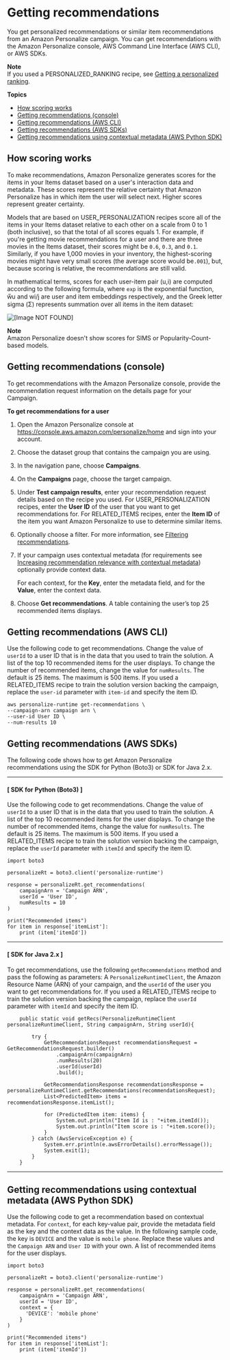 # Getting recommendations<a name="recommendations"></a>

 You get personalized recommendations or similar item recommendations from an Amazon Personalize campaign\. You can get recommendations with the Amazon Personalize console, AWS Command Line Interface \(AWS CLI\), or AWS SDKs\. 

**Note**  
 If you used a PERSONALIZED\_RANKING recipe, see [Getting a personalized ranking](rankings.md)\. 

**Topics**
+ [How scoring works](#how-recommendation-scoring-works)
+ [Getting recommendations \(console\)](#get-real-time-recommendations-console)
+ [Getting recommendations \(AWS CLI\)](#get-recommendations-cli-example)
+ [Getting recommendations \(AWS SDKs\)](#get-recommendations-sdk-example)
+ [Getting recommendations using contextual metadata \(AWS Python SDK\)](#get-recommendations-metadata-sdk-example)

## How scoring works<a name="how-recommendation-scoring-works"></a>

To make recommendations, Amazon Personalize generates scores for the items in your Items dataset based on a user's interaction data and metadata\. These scores represent the relative certainty that Amazon Personalize has in which item the user will select next\. Higher scores represent greater certainty\.

Models that are based on USER\_PERSONALIZATION recipes score all of the items in your Items dataset relative to each other on a scale from 0 to 1 \(both inclusive\), so that the total of all scores equals 1\. For example, if you're getting movie recommendations for a user and there are three movies in the Items dataset, their scores might be `0.6`, `0.3`, and `0.1`\. Similarly, if you have 1,000 movies in your inventory, the highest\-scoring movies might have very small scores \(the average score would be`.001`\), but, because scoring is relative, the recommendations are still valid\.

In mathematical terms, scores for each user\-item pair \(u,i\) are computed according to the following formula, where `exp` is the exponential function, w̅u and wi/j are user and item embeddings respectively, and the Greek letter sigma \(Σ\) represents summation over all items in the item dataset:

![\[Image NOT FOUND\]](http://docs.aws.amazon.com/personalize/latest/dg/images/get_recommendations_score.png)

**Note**  
Amazon Personalize doesn't show scores for SIMS or Popularity\-Count\-based models\.

## Getting recommendations \(console\)<a name="get-real-time-recommendations-console"></a>

 To get recommendations with the Amazon Personalize console, provide the recommendation request information on the details page for your Campaign\. 

**To get recommendations for a user**

1. Open the Amazon Personalize console at [https://console\.aws\.amazon\.com/personalize/home](https://console.aws.amazon.com/personalize/home) and sign into your account\. 

1. Choose the dataset group that contains the campaign you are using\.

1. In the navigation pane, choose **Campaigns**\.

1. On the **Campaigns** page, choose the target campaign\.

1.  Under **Test campaign results**, enter your recommendation request details based on the recipe you used\. For USER\_PERSONALIZATION recipes, enter the **User ID** of the user that you want to get recommendations for\. For RELATED\_ITEMS recipes, enter the **Item ID** of the item you want Amazon Personalize to use to determine similar items\. 

1. Optionally choose a filter\. For more information, see [Filtering recommendations](filter.md)\. 

1. If your campaign uses contextual metadata \(for requirements see [Increasing recommendation relevance with contextual metadata](getting-real-time-recommendations.md#contextual-metadata)\) optionally provide context data\. 

   For each context, for the **Key**, enter the metadata field, and for the **Value**, enter the context data\. 

1. Choose **Get recommendations**\. A table containing the user’s top 25 recommended items displays\. 

## Getting recommendations \(AWS CLI\)<a name="get-recommendations-cli-example"></a>

Use the following code to get recommendations\. Change the value of `userId` to a user ID that is in the data that you used to train the solution\. A list of the top 10 recommended items for the user displays\. To change the number of recommended items, change the value for `numResults`\. The default is 25 items\. The maximum is 500 items\. If you used a RELATED\_ITEMS recipe to train the solution version backing the campaign, replace the `user-id` parameter with `item-id` and specify the item ID\. 

```
aws personalize-runtime get-recommendations \
--campaign-arn campaign arn \
--user-id User ID \
--num-results 10
```

## Getting recommendations \(AWS SDKs\)<a name="get-recommendations-sdk-example"></a>

The following code shows how to get Amazon Personalize recommendations using the SDK for Python \(Boto3\) or SDK for Java 2\.x\.

------
#### [ SDK for Python \(Boto3\) ]

Use the following code to get recommendations\. Change the value of `userId` to a user ID that is in the data that you used to train the solution\. A list of the top 10 recommended items for the user displays\. To change the number of recommended items, change the value for `numResults`\. The default is 25 items\. The maximum is 500 items\. If you used a RELATED\_ITEMS recipe to train the solution version backing the campaign, replace the `userId` parameter with `itemId` and specify the item ID\. 

```
import boto3

personalizeRt = boto3.client('personalize-runtime')

response = personalizeRt.get_recommendations(
    campaignArn = 'Campaign ARN',
    userId = 'User ID',
    numResults = 10
)

print("Recommended items")
for item in response['itemList']:
    print (item['itemId'])
```

------
#### [ SDK for Java 2\.x ]

To get recommendations, use the following `getRecommendations` method and pass the following as parameters: A `PersonalizeRuntimeClient`, the Amazon Resource Name \(ARN\) of your campaign, and the `userId` of the user you want to get recommendations for\. If you used a RELATED\_ITEMS recipe to train the solution version backing the campaign, replace the `userId` parameter with `itemId` and specify the item ID\. 

```
    public static void getRecs(PersonalizeRuntimeClient personalizeRuntimeClient, String campaignArn, String userId){

        try {
            GetRecommendationsRequest recommendationsRequest = GetRecommendationsRequest.builder()
                .campaignArn(campaignArn)
                .numResults(20)
                .userId(userId)
                .build();

            GetRecommendationsResponse recommendationsResponse = personalizeRuntimeClient.getRecommendations(recommendationsRequest);
            List<PredictedItem> items = recommendationsResponse.itemList();

            for (PredictedItem item: items) {
                System.out.println("Item Id is : "+item.itemId());
                System.out.println("Item score is : "+item.score());
            }
        } catch (AwsServiceException e) {
            System.err.println(e.awsErrorDetails().errorMessage());
            System.exit(1);
        }
    }
```

------

## Getting recommendations using contextual metadata \(AWS Python SDK\)<a name="get-recommendations-metadata-sdk-example"></a>

Use the following code to get a recommendation based on contextual metadata\. For `context`, for each key\-value pair, provide the metadata field as the key and the context data as the value\. In the following sample code, the key is `DEVICE` and the value is `mobile phone`\. Replace these values and the `Campaign ARN` and `User ID` with your own\. A list of recommended items for the user displays\.

```
import boto3

personalizeRt = boto3.client('personalize-runtime')

response = personalizeRt.get_recommendations(
    campaignArn = 'Campaign ARN',
    userId = 'User ID',
    context = {
      'DEVICE': 'mobile phone'
    }
)

print("Recommended items")
for item in response['itemList']:
    print (item['itemId'])
```